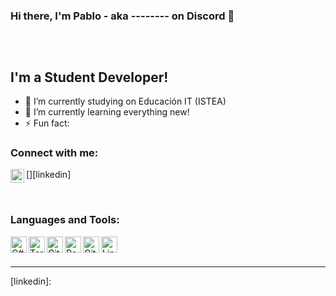 ### Hi there, I'm Pablo - aka -------- on Discord 👋

##


<br />

## I'm a Student Developer!
- 🔭 I’m currently studying on Educación IT (ISTEA)
- 🌱 I’m currently learning everything new!
- ⚡ Fun fact: 

### Connect with me:

[<img align="left" alt="XxKevin97xX | LinkedIn" width="22px" src="https://user-images.githubusercontent.com/74331400/124052148-3fc42980-d9f4-11eb-8692-8fedf3d4fb30.png" />][linkedin]

<br />

### Languages and Tools:

<img align="left" alt="C#" width="26px" src="https://user-images.githubusercontent.com/74331400/123355236-9dabc980-d53b-11eb-94b6-c2c89ceb220a.png" />
<img align="left" alt="Terminal" width="26px" src="https://user-images.githubusercontent.com/74331400/123281417-0e24fd00-d4e0-11eb-8298-78dd2cbfd301.png" />
<img align="left" alt="Git" width="26px" src="https://user-images.githubusercontent.com/74331400/123281403-0c5b3980-d4e0-11eb-8775-5e1da075d97e.png" />
<img align="left" alt="Replit" width="26px" src="https://user-images.githubusercontent.com/74331400/123289406-d5d4ed00-d4e6-11eb-9fb8-d840a1b76654.png" />
<img align="left" alt="GitHub" width="26px" src="https://user-images.githubusercontent.com/74331400/123281405-0c5b3980-d4e0-11eb-9621-37f4522e3299.png" />
<img align="left" alt="Linux" width="26px" src="https://user-images.githubusercontent.com/74331400/123281412-0d8c6680-d4e0-11eb-9754-64805bd75cb3.png" />

<br />
<br />

---


[linkedin]: 
